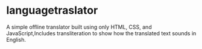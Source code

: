 # languagetraslator
A simple offline translator built using only HTML, CSS, and JavaScript,Includes transliteration to show how the translated text sounds in English.

